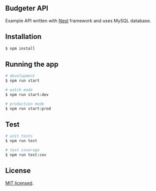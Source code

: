## Budgeter API

Example API written with [Nest](https://github.com/nestjs/nest) framework and uses MySQL database.

## Installation

```bash
$ npm install
```

## Running the app

```bash
# development
$ npm run start

# watch mode
$ npm run start:dev

# production mode
$ npm run start:prod
```

## Test

```bash
# unit tests
$ npm run test

# test coverage
$ npm run test:cov
```

## License
[MIT licensed](LICENSE).
